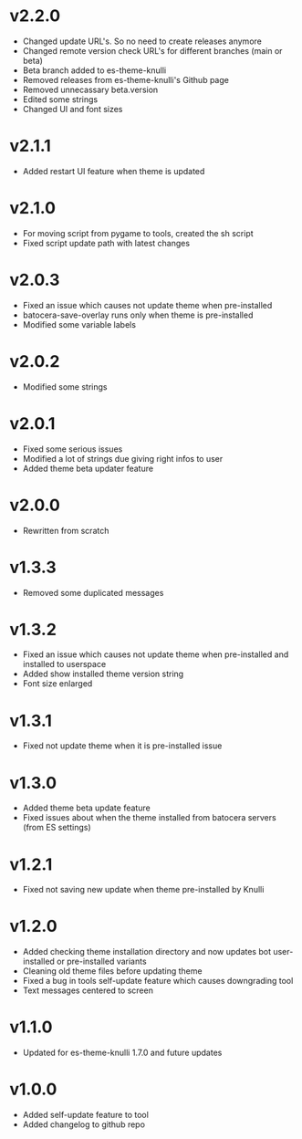 # v2.2.0
- Changed update URL's. So no need to create releases anymore
- Changed remote version check URL's for different branches (main or beta)
- Beta branch added to es-theme-knulli
- Removed releases from es-theme-knulli's Github page
- Removed unnecassary beta.version
- Edited some strings
- Changed UI and font sizes

# v2.1.1
- Added restart UI feature when theme is updated

# v2.1.0
- For moving script from pygame to tools, created the sh script
- Fixed script update path with latest changes

# v2.0.3
- Fixed an issue which causes not update theme when pre-installed
- batocera-save-overlay runs only when theme is pre-installed
- Modified some variable labels

# v2.0.2
- Modified some strings

# v2.0.1
- Fixed some serious issues
- Modified a lot of strings due giving right infos to user
- Added theme beta updater feature

# v2.0.0
- Rewritten from scratch

# v1.3.3
- Removed some duplicated messages

# v1.3.2
- Fixed an issue which causes not update theme when pre-installed and installed to userspace
- Added show installed theme version string
- Font size enlarged

# v1.3.1
- Fixed not update theme when it is pre-installed issue

# v1.3.0
- Added theme beta update feature
- Fixed issues about when the theme installed from batocera servers (from ES settings)

# v1.2.1
- Fixed not saving new update when theme pre-installed by Knulli

# v1.2.0
- Added checking theme installation directory and now updates bot user-installed or pre-installed variants
- Cleaning old theme files before updating theme
- Fixed a bug in tools self-update feature which causes downgrading tool
- Text messages centered to screen

# v1.1.0
- Updated for es-theme-knulli 1.7.0 and future updates

# v1.0.0
- Added self-update feature to tool
- Added changelog to github repo
